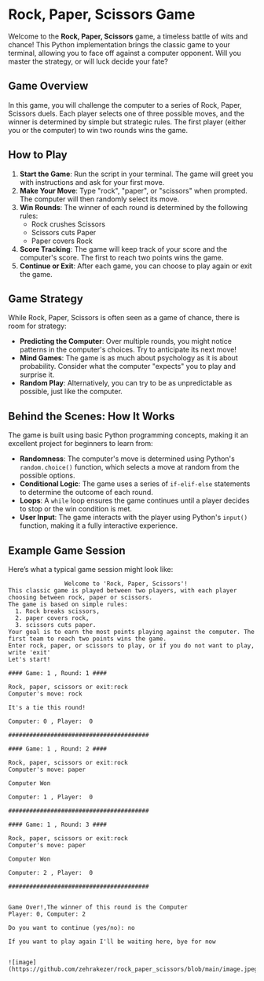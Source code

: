 # Rock, Paper, Scissors Game 

Welcome to the **Rock, Paper, Scissors** game, a timeless battle of wits and chance! This Python implementation brings the classic game to your terminal, allowing you to face off against a computer opponent. Will you master the strategy, or will luck decide your fate?

## Game Overview

In this game, you will challenge the computer to a series of Rock, Paper, Scissors duels. Each player selects one of three possible moves, and the winner is determined by simple but strategic rules. The first player (either you or the computer) to win two rounds wins the game.

## How to Play

1. **Start the Game**: Run the script in your terminal. The game will greet you with instructions and ask for your first move.
2. **Make Your Move**: Type "rock", "paper", or "scissors" when prompted. The computer will then randomly select its move.
3. **Win Rounds**: The winner of each round is determined by the following rules:
   - Rock crushes Scissors
   - Scissors cuts Paper
   - Paper covers Rock
4. **Score Tracking**: The game will keep track of your score and the computer's score. The first to reach two points wins the game.
5. **Continue or Exit**: After each game, you can choose to play again or exit the game.

## Game Strategy

While Rock, Paper, Scissors is often seen as a game of chance, there is room for strategy:
- **Predicting the Computer**: Over multiple rounds, you might notice patterns in the computer's choices. Try to anticipate its next move!
- **Mind Games**: The game is as much about psychology as it is about probability. Consider what the computer "expects" you to play and surprise it.
- **Random Play**: Alternatively, you can try to be as unpredictable as possible, just like the computer.

## Behind the Scenes: How It Works

The game is built using basic Python programming concepts, making it an excellent project for beginners to learn from:
- **Randomness**: The computer's move is determined using Python's `random.choice()` function, which selects a move at random from the possible options.
- **Conditional Logic**: The game uses a series of `if-elif-else` statements to determine the outcome of each round.
- **Loops**: A `while` loop ensures the game continues until a player decides to stop or the win condition is met.
- **User Input**: The game interacts with the player using Python's `input()` function, making it a fully interactive experience.


## Example Game Session

Here’s what a typical game session might look like:

```shell
                Welcome to 'Rock, Paper, Scissors'!
This classic game is played between two players, with each player choosing between rock, paper or scissors.
The game is based on simple rules:
  1. Rock breaks scissors,
  2. paper covers rock,
  3. scissors cuts paper.
Your goal is to earn the most points playing against the computer. The first team to reach two points wins the game.
Enter rock, paper, or scissors to play, or if you do not want to play, write 'exit'
Let's start!

#### Game: 1 , Round: 1 ####

Rock, paper, scissors or exit:rock
Computer's move: rock

It's a tie this round!

Computer: 0 , Player:  0

########################################

#### Game: 1 , Round: 2 ####

Rock, paper, scissors or exit:rock
Computer's move: paper

Computer Won

Computer: 1 , Player:  0

########################################

#### Game: 1 , Round: 3 ####

Rock, paper, scissors or exit:rock
Computer's move: paper

Computer Won

Computer: 2 , Player:  0

########################################


Game Over!,The winner of this round is the Computer 
Player: 0, Computer: 2

Do you want to continue (yes/no): no

If you want to play again I'll be waiting here, bye for now


![image](https://github.com/zehrakezer/rock_paper_scissors/blob/main/image.jpeg)
